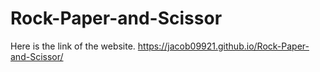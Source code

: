# Rock-Paper-and-Scissor
Here is the link of the website. https://jacob09921.github.io/Rock-Paper-and-Scissor/

